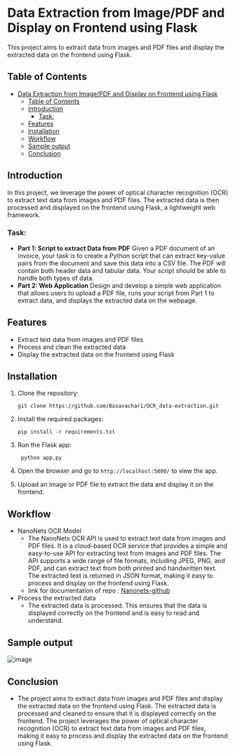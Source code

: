# Data Extraction from Image/PDF and Display on Frontend using Flask

This project aims to extract data from images and PDF files and display the extracted data on the frontend using Flask.

## Table of Contents
- [Data Extraction from Image/PDF and Display on Frontend using Flask](#data-extraction-from-imagepdf-and-display-on-frontend-using-flask)
  - [Table of Contents](#table-of-contents)
  - [Introduction](#introduction)
    - [Task:](#task)
  - [Features](#features)
  - [Installation](#installation)
  - [Workflow](#workflow)
  - [Sample output](#sample-output)
  - [Conclusion](#conclusion)

## Introduction

In this project, we leverage the power of optical character recognition (OCR) to extract text data from images and PDF files. The extracted data is then processed and displayed on the frontend using Flask, a lightweight web framework.

### Task:
- **Part 1: Script to extract Data from PDF**
Given a PDF document of an invoice, your task is to create a Python script that can extract key-value pairs from the document and save this data into a CSV file. The PDF will contain both header data and tabular data. Your script should be able to handle both types of data.
- **Part 2: Web Application**
Design and develop a simple web application that allows users to upload a PDF file, runs your script from Part 1 to extract data, and displays the extracted data on the webpage.

## Features

- Extract text data from images and PDF files
- Process and clean the extracted data
- Display the extracted data on the frontend using Flask

## Installation

1. Clone the repository:

   ```shell
   git clone https://github.com/Basavachari/OCR_data-extraction.git
    ```
2. Install the required packages:
   
   ```shell
   pip install -r requirements.txt
   ```
3. Run the Flask app:

   ```shell
    python app.py
    ```
4. Open the browser and go to `http://localhost:5000/` to view the app.
5. Upload an image or PDF file to extract the data and display it on the frontend.


## Workflow
- NanoNets OCR Model
  - The NanoNets OCR API is used to extract text data from images and PDF files. It is a cloud-based OCR service that provides a simple and easy-to-use API for extracting text from images and PDF files. The API supports a wide range of file formats, including JPEG, PNG, and PDF, and can extract text from both printed and handwritten text. The extracted text is returned in JSON format, making it easy to process and display on the frontend using Flask.
  - link for documentation of repo : [Nanonets-github](https://github.com/NanoNets/ocr-python)
- Process the extracted data
  - The extracted data is processed. This ensures that the data is displayed correctly on the frontend and is easy to read and understand.
  
## Sample output
![image](./Output.png)

## Conclusion
- The project aims to extract data from images and PDF files and display the extracted data on the frontend using Flask. The extracted data is processed and cleaned to ensure that it is displayed correctly on the frontend. The project leverages the power of optical character recognition (OCR) to extract text data from images and PDF files, making it easy to process and display the extracted data on the frontend using Flask.
